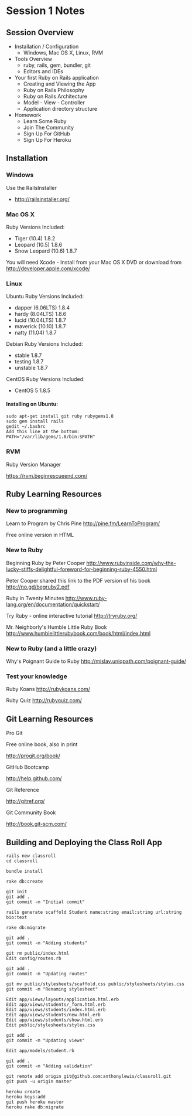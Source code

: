 # Session 1 Notes

## Session Overview

* Installation / Configuration
  * Windows, Mac OS X, Linux, RVM
* Tools Overview
  * ruby, rails, gem, bundler, git
  * Editors and IDEs
* Your first Ruby on Rails application
  * Creating and Viewing the App
  * Ruby on Rails Philosophy
  * Ruby on Rails Architecture
  * Model - View - Controller
  * Application directory structure
* Homework
  * Learn Some Ruby
  * Join The Community
  * Sign Up For GitHub
  * Sign Up For Heroku

## Installation

### Windows

Use the RailsInstaller

* http://railsinstaller.org/

### Mac OS X

Ruby Versions Included:

* Tiger (10.4) 1.8.2
* Leopard (10.5) 1.8.6
* Snow Leopard (10.6) 1.8.7

You will need Xcode - Install from your Mac OS X DVD or
download from http://developer.apple.com/xcode/

### Linux

Ubuntu Ruby Versions Included:

* dapper (6.06LTS) 1.8.4
* hardy (8.04LTS) 1.8.6
* lucid (10.04LTS) 1.8.7
* maverick (10.10) 1.8.7
* natty (11.04) 1.8.7

Debian Ruby Versions Included:

* stable 1.8.7
* testing 1.8.7
* unstable 1.8.7

CentOS Ruby Versions Included:

* CentOS 5 1.8.5

#### Installing on Ubuntu:

    sudo apt-get install git ruby rubygems1.8
    sudo gem install rails
    gedit ~/.bashrc
    Add this line at the bottom:
    PATH="/var/lib/gems/1.8/bin:$PATH"

### RVM

Ruby Version Manager

https://rvm.beginrescueend.com/

## Ruby Learning Resources

### New to programming

Learn to Program by Chris Pine
http://pine.fm/LearnToProgram/

Free online version in HTML

### New to Ruby

Beginning Ruby by Peter Cooper
http://www.rubyinside.com/why-the-lucky-stiffs-delightful-foreword-for-beginning-ruby-4550.html

Peter Cooper shared this link to the PDF version of his book
http://no.gd/begruby2.pdf

Ruby in Twenty Minutes
http://www.ruby-lang.org/en/documentation/quickstart/

Try Ruby - online interactive tutorial
http://tryruby.org/

Mr. Neighborly's Humble Little Ruby Book
http://www.humblelittlerubybook.com/book/html/index.html

### New to Ruby (and a little crazy)

Why's Poignant Guide to Ruby
http://mislav.uniqpath.com/poignant-guide/

### Test your knowledge

Ruby Koans
http://rubykoans.com/

Ruby Quiz
http://rubyquiz.com/

## Git Learning Resources

Pro Git

Free online book, also in print

http://progit.org/book/

GitHub Bootcamp

http://help.github.com/

Git Reference

http://gitref.org/

Git Community Book

http://book.git-scm.com/



## Building and Deploying the Class Roll App

    rails new classroll
    cd classroll

    bundle install

    rake db:create

    git init
    git add .
    git commit -m "Initial commit"

    rails generate scaffold Student name:string email:string url:string bio:text

    rake db:migrate

    git add .
    git commit -m "Adding students"

    git rm public/index.html
    Edit config/routes.rb

    git add .
    git commit -m "Updating routes"

    git mv public/stylesheets/scaffold.css public/stylesheets/styles.css
    git commit -m "Renaming stylesheet"

    Edit app/views/layouts/application.html.erb
    Edit app/views/students/_form.html.erb
    Edit app/views/students/index.html.erb
    Edit app/views/students/new.html.erb
    Edit app/views/students/show.html.erb
    Edit public/stylesheets/styles.css

    git add .
    git commit -m "Updating views"

    Edit app/models/student.rb

    git add .
    git commit -m "Adding validation"

    git remote add origin git@github.com:anthonylewis/classroll.git
    git push -u origin master

    heroku create
    heroku keys:add
    git push heroku master
    heroku rake db:migrate


